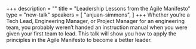 +++
description = ""
title = "Leadership Lessons from the Agile Manifesto"
type = "new-talk"
speakers = [
        "anjuan-simmons",
]
+++
Whether you’re a Tech Lead, Engineering Manager, or Project Manager for an engineering team, you probably weren’t handed an instruction manual when you were given your first team to lead. This talk will show you how to apply the principles in the Agile Manifesto to become a better leader.